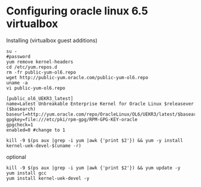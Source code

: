 # Configuring oracle linux 6.5 virtualbox

Installing (virtualbox guest additions)

`````
su -
#password
yum remove kernel-headers
cd /etc/yum.repos.d
rm -fr public-yum-ol6.repo
wget http://public-yum.oracle.com/public-yum-ol6.repo
uname -a
vi public-yum-ol6.repo

[public_ol6_UEKR3_latest]
name=Latest Unbreakable Enterprise Kernel for Oracle Linux $releasever ($basearch)
baseurl=http://yum.oracle.com/repo/OracleLinux/OL6/UEKR3/latest/$basearch/
gpgkey=file:///etc/pki/rpm-gpg/RPM-GPG-KEY-oracle
gpgcheck=1
enabled=0 #change to 1

kill -9 $(ps aux |grep -i yum |awk {'print $2'}) && yum -y install kernel-uek-devel-$(uname -r)
`````


optional
`````
kill -9 $(ps aux |grep -i yum |awk {'print $2'}) && yum update -y
yum install gcc
yum install kernel-uek-devel -y
`````
